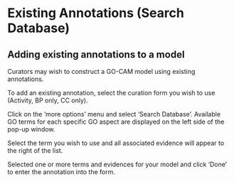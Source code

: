 ---
---
# Existing Annotations (Search Database)

## Adding existing annotations to a model

Curators may wish to construct a GO-CAM model using existing annotations.

To add an existing annotation, select the curation form you wish to use (Activity, BP only, CC only).

Click on the ‘more options’ menu and select ‘Search Database’.
Available GO terms for each specific GO aspect are displayed on the left side of the pop-up window.  

Select the term you wish to use and all associated evidence will appear to the right of the list.  

Selected one or more terms and evidences for your model and click ‘Done’ to enter the annotation into the form.
